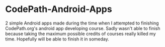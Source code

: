 # CodePath-Android-Apps
2 simple Android apps made during the time when I attempted to finishing CodePath.org's android app developing course.
Sadly wasn't able to finish because taking the maximum possible credits of courses really killed my time.
Hopefully will be able to finish it in someday.
